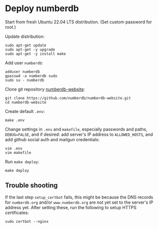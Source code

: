 # Deploy numberdb

Start from fresh Ubuntu 22.04 LTS distribution. 
(Set custom password for root.)

Update distribution:

    sudo apt-get update
    sudo apt-get -y upgrade
    sudo apt-get -y install make

Add user `numberdb`:

    adduser numberdb
    gpasswd -a numberdb sudo
    sudo su - numberdb
    
Clone git repository [numberdb-website](https://github.com/numberdb/numberdb-website):

    git clone https://github.com/numberdb/numberdb-website.git
    cd numberdb-website

Create default `.env`:

    make .env

Change settings in `.env` and `makefile`, especially passwords and paths, `DEBUG=FALSE`, and if desired: add server's IP address to `ALLOWED_HOSTS`, and add github social auth and mailgun credentials:

    vim .env
    vim makefile

Run `make deploy`:

    make deploy

## Trouble shooting

If the last step `setup_certbot` fails, this might be because the DNS records for `numberdb.org` and/or `www.numberdb.org` are not yet set to the server's IP address yet.
After setting these, run the following to setup HTTPS certificates:
    
    sudo certbot --nginx

